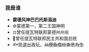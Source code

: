 ### 我是谁

<!--
**Venti-PRM/Venti-PRM** is a ✨ _special_ ✨ repository because its `README.md` (this file) appears on your GitHub profile.

Here are some ideas to get you started:

- 🔭 I’m currently working on ...
- 🌱 I’m currently learning ...
- 👯 I’m looking to collaborate on ...
- 🤔 I’m looking for help with ...
- 💬 Ask me about ...
- 📫 How to reach me: ...
- 😄 Pronouns: ...
- ⚡ Fun fact: ...
-->
* **蒙德风神巴巴托斯温迪**
* ⚙️蒙德第一，第二王国神明
* ⚖️曾任提瓦特联邦蒙德州州长
* 📄曾任提瓦特联邦民主共和国总统
* 🐟现退出政坛，~~以摸鱼摆烂卖艺为生~~
